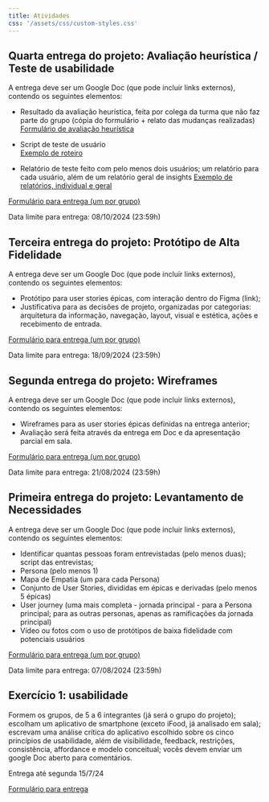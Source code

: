 ```yaml
---
title: Atividades
css: '/assets/css/custom-styles.css'
---
```


## Quarta entrega do projeto: Avaliação heurística / Teste de usabilidade

A entrega deve ser um Google Doc (que pode incluir links externos), contendo os seguintes elementos:

* Resultado da avaliação heurística, feita por colega da turma que não faz parte do grupo (cópia do formulário + relato das mudanças realizadas)  
[Formulário de avaliação heurística](https://tiagomassoni.github.io/ihc-texts/HeuristicEvaluationTemplate.pdf)

* Script de teste de usuário  
[Exemplo de roteiro](https://docs.google.com/document/d/e/2PACX-1vTTfLQnL7hfA32ptD0c196u7bP9Xq5GWFGIMJUVON-Jzj_ip7GdpsPQSA91cSa_36BkbQ5aozi60DEK/pub)

* Relatório de teste feito com pelo menos dois usuários; um relatório para cada usuário, além de um relatório geral de insights 
[Exemplo de relatórios, individual e geral](https://docs.google.com/document/d/e/2PACX-1vTYpvS9qjHRQMz6jZWzDI5tW4XVkWpw5JHMJqE4buDE5xPqWQg8NPH1qum70CJ5vuTzgAyn_kiEQ4Uv/pub)

[Formulário para entrega (um por grupo)](https://forms.gle/E9sgEfqhCgXMAt4JA)

Data limite para entrega: 08/10/2024 (23:59h)

## Terceira entrega do projeto: Protótipo de Alta Fidelidade

A entrega deve ser um Google Doc (que pode incluir links externos), contendo os seguintes elementos:

* Protótipo para user stories épicas, com interação dentro do Figma (link);
* Justificativa para as decisões de projeto, organizadas por categorias: arquitetura da informação, navegação, layout, visual e estética, ações e recebimento de entrada. 

[Formulário para entrega (um por grupo)](https://forms.gle/W9udDdinaQb5dDZbA)

Data limite para entrega: 18/09/2024 (23:59h)


## Segunda entrega do projeto: Wireframes

A entrega deve ser um Google Doc (que pode incluir links externos), contendo os seguintes elementos:

* Wireframes para as user stories épicas definidas na entrega anterior;
* Avaliação será feita através da entrega em Doc e da apresentação parcial em sala.

[Formulário para entrega (um por grupo)](https://forms.gle/yHwrF7HvmGYqC2Sv7)

Data limite para entrega: 21/08/2024 (23:59h)




## Primeira entrega do projeto: Levantamento de Necessidades

A entrega deve ser um Google Doc (que pode incluir links externos), contendo os seguintes elementos:

* Identificar quantas pessoas foram entrevistadas (pelo menos duas); script das entrevistas;
* Persona (pelo menos 1)
* Mapa de Empatia (um para cada Persona)
* Conjunto de User Stories, divididas em épicas e derivadas (pelo menos 5 épicas)
* User journey (uma mais completa - jornada principal - para a Persona principal; para as outras personas, apenas as ramificações da jornada principal)
* Vídeo ou fotos com o uso de protótipos de baixa fidelidade com potenciais usuários

[Formulário para entrega (um por grupo)](https://forms.gle/rX3Y2LVqoo8dndS56)

Data limite para entrega: 07/08/2024 (23:59h)




## Exercício 1: usabilidade

Formem os grupos, de 5 a 6 integrantes (já será o grupo do projeto); escolham um aplicativo de smartphone (exceto iFood, já analisado em sala); escrevam uma análise crítica do aplicativo escolhido sobre os cinco princípios de usabilidade, além de visibilidade, feedback, restrições, consistência, affordance e modelo conceitual; vocês devem enviar um google Doc aberto para comentários.

Entrega até segunda 15/7/24

[Formulário para entrega](https://forms.gle/ARxNJBfyKHi7H4Yq8)









